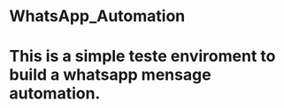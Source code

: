 # WhatsApp_Automation

# This is a simple teste enviroment to build a whatsapp mensage automation. 



